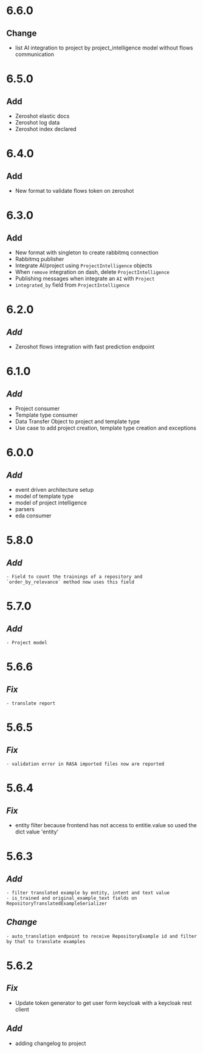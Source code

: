 # 6.6.0
## Change
  - list AI integration to project by project_intelligence model without flows communication

# 6.5.0
## Add
  - Zeroshot elastic docs
  - Zeroshot log data
  - Zeroshot index declared

# 6.4.0
## Add
  - New format to validate flows token on zeroshot

# 6.3.0
## Add
  - New format with singleton to create rabbitmq connection
  - Rabbitmq publisher
  - Integrate AI/project using `ProjectIntelligence` objects
  - When `remove` integration on dash, delete `ProjectIntelligence`
  - Publishing messages when integrate an `AI` with `Project`
  - `integrated_by` field from `ProjectIntelligence`

# 6.2.0
## *Add*
  - Zeroshot flows integration with fast prediction endpoint

# 6.1.0
## *Add*
- Project consumer
- Template type consumer
- Data Transfer Object to project and template type
- Use case to add project creation, template type creation and exceptions

# 6.0.0
## *Add*
  - event driven architecture setup
  - model of template type
  - model of project intelligence
  - parsers
  - eda consumer
  

# 5.8.0
  ## *Add*
    - Field to count the trainings of a repository and `order_by_relevance` method now uses this field

# 5.7.0
  ## *Add*
    - Project model

# 5.6.6
  ## *Fix*
    - translate report

# 5.6.5
  ## *Fix*
    - validation error in RASA imported files now are reported

# 5.6.4

  ## *Fix*
   - entity filter because frontend has not access to entitie.value so used the dict value 'entity'

# 5.6.3

  ## *Add*
    - filter translated example by entity, intent and text value
    - is_trained and original_example_text fields on RepositoryTranslatedExampleSerializer
  
  ## *Change*
    - auto_translation endpoint to receive RepositoryExample id and filter by that to translate examples

# 5.6.2

## *Fix*
  - Update token generator to get user form keycloak with a keycloak rest client

## *Add*
  - adding changelog to project
